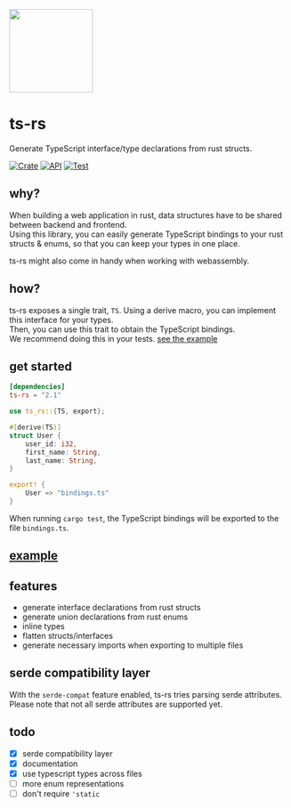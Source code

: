 <img width="150px" src="https://raw.githubusercontent.com/Aleph-Alpha/ts-rs/main/logo.png">  

# ts-rs  
Generate TypeScript interface/type declarations from rust structs.  

[![Crate](https://img.shields.io/crates/v/ts-rs.svg)](https://crates.io/crates/ts-rs)
[![API](https://docs.rs/ts-rs/badge.svg)](https://docs.rs/ts-rs)
[![Test](https://github.com/Aleph-Alpha/ts-rs/workflows/Test/badge.svg)](https://github.com/Aleph-Alpha/ts-rs/actions)

## why?

When building a web application in rust, data structures have to be shared between backend and frontend.  
Using this library, you can easily generate TypeScript bindings to your rust structs & enums, so that you can keep your
types in one place.

ts-rs might also come in handy when working with webassembly.

## how?

ts-rs exposes a single trait, `TS`. Using a derive macro, you can implement this interface for your types.  
Then, you can use this trait to obtain the TypeScript bindings.  
We recommend doing this in your tests. [see the example](https://github.com/Aleph-Alpha/ts-rs/blob/main/example/src/lib.rs)

## get started
```toml
[dependencies]
ts-rs = "2.1"
```

```rust
use ts_rs::{TS, export};

#[derive(TS)]
struct User {
    user_id: i32,
    first_name: String,
    last_name: String,
}

export! {
    User => "bindings.ts"
}
```
When running `cargo test`, the TypeScript bindings will be exported to the file `bindings.ts`.

## [example](https://github.com/Aleph-Alpha/ts-rs/blob/main/example/src/lib.rs)

## features

- generate interface declarations from rust structs
- generate union declarations from rust enums
- inline types
- flatten structs/interfaces
- generate necessary imports when exporting to multiple files

## serde compatibility layer
With the `serde-compat` feature enabled, ts-rs tries parsing serde attributes.  
Please note that not all serde attributes are supported yet.

## todo

- [x] serde compatibility layer
- [x] documentation
- [x] use typescript types across files
- [ ] more enum representations
- [ ] don't require `'static`

